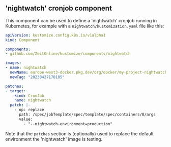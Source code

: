 ## 'nightwatch' cronjob component

This component can be used to define a 'nightwatch' cronjob running in Kubernetes, for example with a ``nightwatch/kustomization.yaml`` file like this:
```yaml
apiVersion: kustomize.config.k8s.io/v1alpha1
kind: Component

components:
- github.com/ZeitOnline/kustomize/components/nightwatch

images:
- name: nightwatch
  newName: europe-west3-docker.pkg.dev/org/docker/my-project-nightwatch
  newTag: "20230427170105"

patches:
- target:
    kind: CronJob
    name: nightwatch
  patch: |-
    - op: replace
      path: /spec/jobTemplate/spec/template/spec/containers/0/args
      value:
        - "--nightwatch-environment=production"
```

Note that the ``patches`` section is (optionally) used to replace the default environment the 'nightwatch' image is testing.